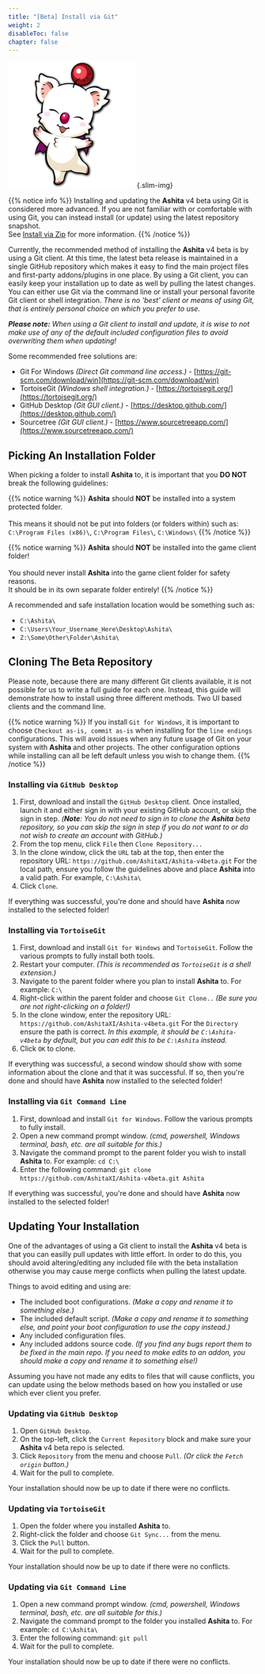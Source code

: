 ```yaml
---
title: "[Beta] Install via Git"
weight: 2
disableToc: false
chapter: false
---
```


![ashita](/images/ashita.png?width=64px)
{.slim-img}

{{% notice info %}}
Installing and updating the **Ashita** v4 beta using Git is considered more advanced. If you are not familiar with or comfortable with using Git, you can instead install (or update) using the latest repository snapshot.\
See [Install via Zip](/installation/install_zip/) for more information.
{{% /notice %}}

Currently, the recommended method of installing the **Ashita** v4 beta is by using a Git client. At this time, the latest beta release is maintained in a single GitHub repository which makes it easy to find the main project files and first-party addons/plugins in one place. By using a Git client, you can easily keep your installation up to date as well by pulling the latest changes. You can either use Git via the command line or install your personal favorite Git client or shell integration. _There is no 'best' client or means of using Git, that is entirely personal choice on which you prefer to use._

_**Please note:** When using a Git client to install and update, it is wise to not make use of any of the default included configuration files to avoid overwriting them when updating!_

Some recommended free solutions are:

  - Git For Windows _(Direct Git command line access.)_ - [https://git-scm.com/download/win](https://git-scm.com/download/win)
  - TortoiseGit _(Windows shell integration.)_ - [https://tortoisegit.org/](https://tortoisegit.org/)
  - GitHub Desktop _(Git GUI client.)_ - [https://desktop.github.com/](https://desktop.github.com/)
  - Sourcetree _(Git GUI client.)_ - [https://www.sourcetreeapp.com/](https://www.sourcetreeapp.com/)

## Picking An Installation Folder

When picking a folder to install **Ashita** to, it is important that you **DO NOT** break the following guidelines:

{{% notice warning %}}
**Ashita** should **NOT** be installed into a system protected folder.\
\
This means it should not be put into folders (or folders within) such as:\
`C:\Program Files (x86)\`, `C:\Program Files\`, `C:\Windows\`
{{% /notice %}}

{{% notice warning %}}
**Ashita** should **NOT** be installed into the game client folder!\
\
You should never install **Ashita** into the game client folder for safety reasons.\
It should be in its own separate folder entirely!
{{% /notice %}}

A recommended and safe installation location would be something such as:

  - `C:\Ashita\`
  - `C:\Users\Your_Username_Here\Desktop\Ashita\`
  - `Z:\Some\Other\Folder\Ashita\`

## Cloning The Beta Repository

Please note, because there are many different Git clients available, it is not possible for us to write a full guide for each one. Instead, this guide will demonstrate how to install using three different methods. Two UI based clients and the command line.

{{% notice warning %}}
If you install `Git for Windows`, it is important to choose `Checkout as-is, commit as-is` when installing for the `line endings` configurations. This will avoid issues when any future usage of Git on your system with **Ashita** and other projects. The other configuration options while installing can all be left default unless you wish to change them.
{{% /notice %}}

### Installing via `GitHub Desktop`

1. First, download and install the `GitHub Desktop` client. Once installed, launch it and either sign in with your existing GitHub account, or skip the sign in step. _(**Note**: You do not need to sign in to clone the **Ashita** beta repository, so you can skip the sign in step if you do not want to or do not wish to create an account with GitHub.)_
2. From the top menu, click `File` then `Clone Repository...`
3. In the clone window, click the `URL` tab at the top, then enter the repository URL: `https://github.com/AshitaXI/Ashita-v4beta.git` For the local path, ensure you follow the guidelines above and place **Ashita** into a valid path. For example, `C:\Ashita\`
4. Click `Clone`.

If everything was successful, you're done and should have **Ashita** now installed to the selected folder!

### Installing via `TortoiseGit`

1. First, download and install `Git for Windows` and `TortoiseGit`. Follow the various prompts to fully install both tools.
2. Restart your computer. _(This is recommended as `TortoiseGit` is a shell extension.)_
3. Navigate to the parent folder where you plan to install **Ashita** to. For example: `C:\`
4. Right-click within the parent folder and choose `Git Clone..` _(Be sure you are not right-clicking on a folder!)_
5. In the clone window, enter the repository URL: `https://github.com/AshitaXI/Ashita-v4beta.git` For the `Directory` ensure the path is correct. _In this example, it should be `C:\Ashita-v4beta` by default, but you can edit this to be `C:\Ashita` instead._
6. Click `OK` to clone.

If everything was successful, a second window should show with some information about the clone and that it was successful. If so, then you're done and should have **Ashita** now installed to the selected folder!

### Installing via `Git Command Line`

1. First, download and install `Git for Windows`. Follow the various prompts to fully install.
2. Open a new command prompt window. _(cmd, powershell, Windows terminal, bash, etc. are all suitable for this.)_
3. Navigate the command prompt to the parent folder you wish to install **Ashita** to. For example: `cd C:\`
4. Enter the following command: `git clone https://github.com/AshitaXI/Ashita-v4beta.git Ashita`

If everything was successful, you're done and should have **Ashita** now installed to the selected folder!

## Updating Your Installation

One of the advantages of using a Git client to install the **Ashita** v4 beta is that you can easilly pull updates with little effort. In order to do this, you should avoid altering/editing any included file with the beta installation otherwise you may cause merge conflicts when pulling the latest update.

Things to avoid editing and using are:

  - The included boot configurations. _(Make a copy and rename it to something else.)_
  - The included default script. _(Make a copy and rename it to something else, and point your boot configuration to use the copy instead.)_
  - Any included configuration files.
  - Any included addons source code. _(If you find any bugs report them to be fixed in the main repo. If you need to make edits to an addon, you should make a copy and rename it to something else!)_

Assuming you have not made any edits to files that will cause conflicts, you can update using the below methods based on how you installed or use which ever client you prefer.

### Updating via `GitHub Desktop`

1. Open `GitHub Desktop`.
2. On the top-left, click the `Current Repository` block and make sure your **Ashita** v4 beta repo is selected.
3. Click `Repository` from the menu and choose `Pull`. _(Or click the `Fetch origin` button.)_
4. Wait for the pull to complete.

Your installation should now be up to date if there were no conflicts.

### Updating via `TortoiseGit`

1. Open the folder where you installed **Ashita** to.
2. Right-click the folder and choose `Git Sync...` from the menu.
3. Click the `Pull` button.
4. Wait for the pull to complete.

Your installation should now be up to date if there were no conflicts.

### Updating via `Git Command Line`

1. Open a new command prompt window. _(cmd, powershell, Windows terminal, bash, etc. are all suitable for this.)_
2. Navigate the command prompt to the folder you installed **Ashita** to. For example: `cd C:\Ashita\`
3. Enter the following command: `git pull`
4. Wait for the pull to complete.

Your installation should now be up to date if there were no conflicts.
